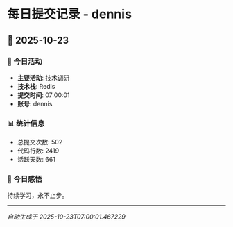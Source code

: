 # 每日提交记录 - dennis

## 📅 2025-10-23

### 🎯 今日活动
- **主要活动**: 技术调研
- **技术栈**: Redis
- **提交时间**: 07:00:01
- **账号**: dennis

### 📊 统计信息
- 总提交次数: 502
- 代码行数: 2419
- 活跃天数: 661

### 💭 今日感悟
持续学习，永不止步。

---
*自动生成于 2025-10-23T07:00:01.467229*
